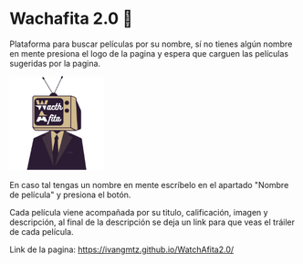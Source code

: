 # Wachafita 2.0 :movie_camera:

Plataforma para buscar películas por su nombre, sí no tienes algún nombre en mente presiona el logo de la pagina y espera que carguen las películas sugeridas por la pagina.

<img src="./img/Logos - Watchafita-con-contorno.png" alt="Logos - Watchafita-con-contorno" style="zoom:33%;" />

En caso tal tengas un nombre en mente escríbelo en el apartado "Nombre de película" y presiona el botón.



Cada película viene acompañada por su titulo, calificación, imagen y descripción, al final de la descripción se deja un link para que veas el tráiler de cada película.



Link de la pagina: https://ivangmtz.github.io/WatchAfita2.0/
